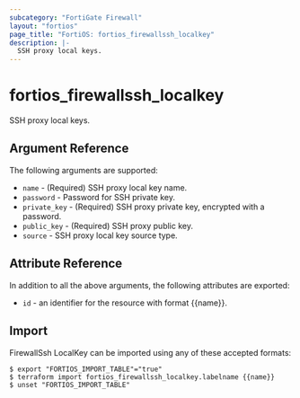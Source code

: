 ```yaml
---
subcategory: "FortiGate Firewall"
layout: "fortios"
page_title: "FortiOS: fortios_firewallssh_localkey"
description: |-
  SSH proxy local keys.
---
```


# fortios_firewallssh_localkey
SSH proxy local keys.

## Argument Reference

The following arguments are supported:

* `name` - (Required) SSH proxy local key name.
* `password` - Password for SSH private key.
* `private_key` - (Required) SSH proxy private key, encrypted with a password.
* `public_key` - (Required) SSH proxy public key.
* `source` - SSH proxy local key source type.


## Attribute Reference

In addition to all the above arguments, the following attributes are exported:
* `id` - an identifier for the resource with format {{name}}.

## Import

FirewallSsh LocalKey can be imported using any of these accepted formats:
```
$ export "FORTIOS_IMPORT_TABLE"="true"
$ terraform import fortios_firewallssh_localkey.labelname {{name}}
$ unset "FORTIOS_IMPORT_TABLE"
```
